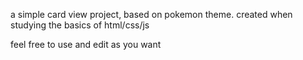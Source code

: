 a simple card view project, based on pokemon theme.
created when studying the basics of html/css/js

feel free to use and edit as you want
